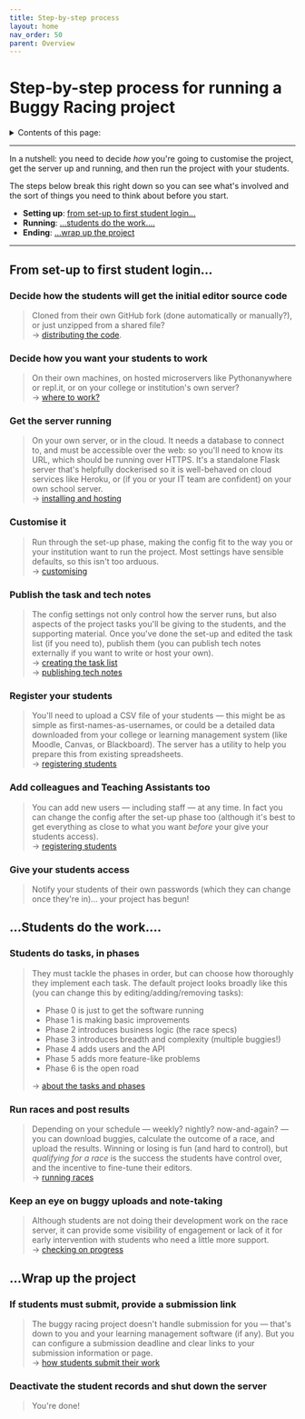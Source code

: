 ```yaml
---
title: Step-by-step process
layout: home
nav_order: 50
parent: Overview
---
```


# Step-by-step process for running a Buggy Racing project

<details close markdown="block">
  <summary>
    Contents of this page:
  </summary>
  {: .text-delta }
- TOC
{:toc}
</details>

---


In a nutshell: you need to decide _how_ you're going to customise the project,
get the server up and running, and then run the project with your students.

The steps below break this right down so you can see what's involved
and the sort of things you need to think about before you start.

* **Setting up**: [from set-up to first student login...](#from-set-up-to-first-student-login)
* **Running**: [...students do the work....](#students-do-the-work)
* **Ending**: […wrap up the project](#wrap-up-the-project)

---

## From set-up to first student login...

### Decide how the students will get the initial editor source code

> Cloned from their own GitHub fork (done automatically or manually?), or just
> unzipped from a shared file?  
> → [distributing the code](../buggy-editor/distributing-the-code).

### Decide how you want your students to work

>  On their own machines, on hosted microservers like Pythonanywhere or repl.it,
> or on your college or institution's own server?  
> → [where to work?](../buggy-editor/running-where)

### Get the server running

> On your own server, or in the cloud. It needs a database to connect to, and
> must be accessible over the web: so you'll need to know its URL, which should
> be running over HTTPS. It's a standalone Flask server that's helpfully
> dockerised so it is well-behaved on cloud services like Heroku, or (if you or
> your IT team are confident) on your own school server.  
> → [installing and hosting](../hosting)
  
### Customise it

> Run through the set-up phase, making the config fit to the way you or
> your institution want to run the project. Most settings have sensible
> defaults, so this isn't too arduous.  
> → [customising](../customising)

### Publish the task and tech notes

> The config settings not only control how the server runs, but also aspects of
> the project tasks you'll be giving to the students, and the supporting
> material. Once you've done the set-up and edited the task list (if you need
> to), publish them (you can publish tech notes externally if you want to
> write or host your own).  
> → [creating the task list](../customising/tasks)  
> → [publishing tech notes](../static-content/tech-notes)  

### Register your students

> You'll need to upload a CSV file of your students — this might be as simple as
> first-names-as-usernames, or could be a detailed data downloaded from your
> college or learning management system (like Moodle, Canvas, or Blackboard).
> The server has a utility to help you prepare this from existing spreadsheets.  
> → [registering students](../registering-users/spreadsheet)  

### Add colleagues and Teaching Assistants too

> You can add new users — including staff — at any time. In fact you can
> change the config after the set-up phase too (although it's best to get
> everything as close to what you want _before_ your give your students access).  
> → [registering students](../registering-users/single)  

### Give your students access

> Notify your students of their own passwords (which they can change once
> they're in)... your project has begun!

## ...Students do the work....

### Students do tasks, in phases

> They must tackle the phases in order, but can choose how thoroughly they
> implement each task. The default project looks broadly like this (you can
> change this by editing/adding/removing tasks):
> * Phase 0 is just to get the software running
> * Phase 1 is making basic improvements
> * Phase 2 introduces business logic (the race specs)
> * Phase 3 introduces breadth and complexity (multiple buggies!)
> * Phase 4 adds users and the API
> * Phase 5 adds more feature-like problems
> * Phase 6 is the open road
> 
> → [about the tasks and phases](../teaching/tasks-and-phases)  

### Run races and post results

> Depending on your schedule — weekly? nightly? now-and-again? — you can
> download buggies, calculate the outcome of a race, and upload the results.
> Winning or losing is fun (and hard to control), but _qualifying for a race_
> is the success the students have control over, and the incentive to fine-tune
> their editors.  
> → [running races](../races)  

### Keep an eye on buggy uploads and note-taking

> Although students are not doing their development work on the race server, it
> can provide some visibility of engagement or lack of it for early intervention
> with students who need a little more support.  
> → [checking on progress](../teaching/progress)  

## ...Wrap up the project

### If students must submit, provide a submission link

> The buggy racing project doesn't handle submission for you — that's down to
> you and your learning management software (if any). But you can configure a
> submission deadline and clear links to your submission information or page.  
> → [how students submit their work](../teaching/submission)  

### Deactivate the student records and shut down the server

> You're done!

